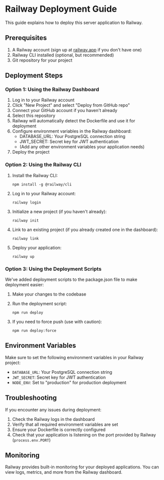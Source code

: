 # Railway Deployment Guide

This guide explains how to deploy this server application to Railway.

## Prerequisites

1. A Railway account (sign up at [railway.app](https://railway.app) if you don't have one)
2. Railway CLI installed (optional, but recommended)
3. Git repository for your project

## Deployment Steps

### Option 1: Using the Railway Dashboard

1. Log in to your Railway account
2. Click "New Project" and select "Deploy from GitHub repo"
3. Connect your GitHub account if you haven't already
4. Select this repository
5. Railway will automatically detect the Dockerfile and use it for deployment
6. Configure environment variables in the Railway dashboard:
   - DATABASE_URL: Your PostgreSQL connection string
   - JWT_SECRET: Secret key for JWT authentication
   - (Add any other environment variables your application needs)
7. Deploy the project

### Option 2: Using the Railway CLI

1. Install the Railway CLI:
   ```
   npm install -g @railway/cli
   ```

2. Log in to your Railway account:
   ```
   railway login
   ```

3. Initialize a new project (if you haven't already):
   ```
   railway init
   ```

4. Link to an existing project (if you already created one in the dashboard):
   ```
   railway link
   ```

5. Deploy your application:
   ```
   railway up
   ```

### Option 3: Using the Deployment Scripts

We've added deployment scripts to the package.json file to make deployment easier:

1. Make your changes to the codebase
2. Run the deployment script:
   ```
   npm run deploy
   ```

3. If you need to force push (use with caution):
   ```
   npm run deploy:force
   ```

## Environment Variables

Make sure to set the following environment variables in your Railway project:

- `DATABASE_URL`: Your PostgreSQL connection string
- `JWT_SECRET`: Secret key for JWT authentication
- `NODE_ENV`: Set to "production" for production deployment

## Troubleshooting

If you encounter any issues during deployment:

1. Check the Railway logs in the dashboard
2. Verify that all required environment variables are set
3. Ensure your Dockerfile is correctly configured
4. Check that your application is listening on the port provided by Railway (`process.env.PORT`)

## Monitoring

Railway provides built-in monitoring for your deployed applications. You can view logs, metrics, and more from the Railway dashboard.